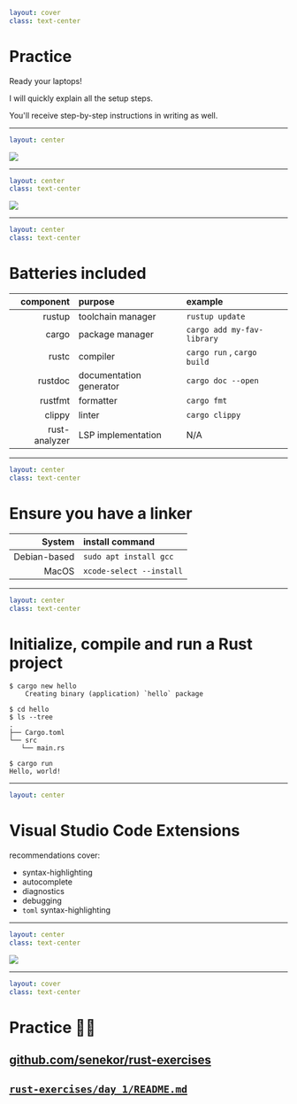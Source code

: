 ```yaml
layout: cover
class: text-center
```

# Practice

Ready your laptops!

I will quickly explain all the setup steps.

You'll receive step-by-step instructions in writing as well.

<Nr />

---

```yaml
layout: center
```

![](/fork.png)

<div
    style="border-color: red"
    class="border-4 absolute top-38.5 left-78 w-58 h-9"
></div>

<div
    style="border-color: red"
    class="border-4 absolute top-71.5 left-194.5 w-35.5 h-10.8"
></div>
<Arrow color="red" x1="780" y1="420" x2="820" y2="350" />

<Nr />

---

```yaml
layout: center
class: text-center
```

![](/install-page.png)

<div
    style="border-color: red"
    class="border-4 absolute top-8.2 left-92 w-21 h-8"
></div>
<Arrow color="red" x1="300" y1="120" x2="360" y2="80" />

<div
    style="border-color: red"
    class="border-4 absolute top-20 left-120 w-18 h-10"
></div>
<Arrow color="red" x1="400" y1="120" x2="460" y2="105" />

<Arrow color="red" x1="100" y1="456" x2="180" y2="456" />

<Nr />

---

```yaml
layout: center
class: text-center
```

# Batteries included

| **component** | **purpose**             | **example**                 |
| ------------: | :---------------------- | :-------------------------- |
|        rustup | toolchain manager       | `rustup update`             |
|         cargo | package manager         | `cargo add my-fav-library`  |
|         rustc | compiler                | `cargo run` , `cargo build` |
|       rustdoc | documentation generator | `cargo doc --open`          |
|       rustfmt | formatter               | `cargo fmt`                 |
|        clippy | linter                  | `cargo clippy`              |
| rust-analyzer | LSP implementation      | N/A                         |

<Nr />

---

```yaml
layout: center
class: text-center
```

# Ensure you have a linker

|   **System** | **install command**      |
| -----------: | :----------------------- |
| Debian-based | `sudo apt install gcc`   |
|        MacOS | `xcode-select --install` |

<Nr />

---

```yaml
layout: center
class: text-center
```

# Initialize, compile and run a Rust project

```
$ cargo new hello
    Creating binary (application) `hello` package

$ cd hello
$ ls --tree
.
├── Cargo.toml
└── src
   └── main.rs

$ cargo run
Hello, world!
```

<Nr />

---

```yaml
layout: center
```

# Visual Studio Code Extensions

recommendations cover:

- syntax-highlighting
- autocomplete
- diagnostics
- debugging
- `toml` syntax-highlighting

<Nr />

---

```yaml
layout: center
class: text-center
```

<img
    src="/vscode-clippy.png"
    class="w-80%"
/>

<div
    style="border-color: red"
    class="border-4 absolute top-18 left-18 w-52 h-9.3"
></div>

<div
    style="border-color: red"
    class="border-4 absolute top-106 left-68 w-72 h-24"
></div>

<Nr />

---

```yaml
layout: cover
class: text-center
```

# Practice 🧑‍💻

## [github.com/senekor/rust-exercises](https://github.com/senekor/rust-exercises)

<div class="h-8"></div>

## [`rust-exercises/day_1/README.md`](https://github.com/senekor/rust-exercises/blob/main/day_1/README.md#day-1)

<Nr />
